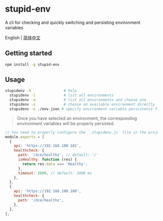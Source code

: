 # stupid-env
A cli for checking and quickly switching and persisting environment variables

English | [简体中文](README_ZH.md)

## Getting started
``` bash
npm install -g stupid-env
```

## Usage
``` bash
stupidenv -h               # help
  stupidenv -l             # list all environments
  stupidenv -a             # list all environments and choose one
  stupidenv -s             # choose an available environment directly
  stupidenv -o ./env.json # specify environment variable persistence file，default: ./env.json
```
> Once you have selected an environment, the corresponding environment variables will be properly persisted.


``` javascript
// You need to properly configure the `.stupidenv.js` file in the project root directory.
module.exports = [
  {
    api: 'https://192.168.100.182',
    healthcheck: {
      path: '/dce/healthz', // default: '/'
      isHealthy: function (res) {
        return res.data === 'Healthy';
      },
      timeout: 2000, // default: 2000 ms
    },
  },
  {
    api: 'https://192.168.100.100',
    healthcheck: {
      path: '/dce/healthz',
    },
  },
];
```